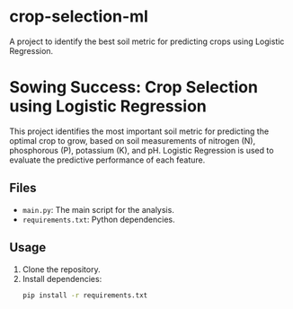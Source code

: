 # crop-selection-ml
A project to identify the best soil metric for predicting crops using Logistic Regression.

# Sowing Success: Crop Selection using Logistic Regression

This project identifies the most important soil metric for predicting the optimal crop to grow, 
based on soil measurements of nitrogen (N), phosphorous (P), potassium (K), and pH. Logistic 
Regression is used to evaluate the predictive performance of each feature.

## Files
- `main.py`: The main script for the analysis.
- `requirements.txt`: Python dependencies.

## Usage
1. Clone the repository.
2. Install dependencies:
   ```bash
   pip install -r requirements.txt
